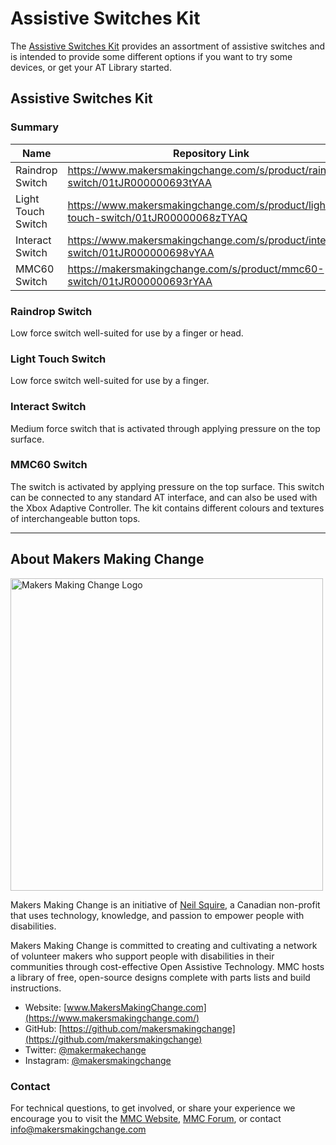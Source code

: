 # Assistive Switches Kit
<!--- 
SUMMARY
 --->

The [Assistive Switches Kit](https://www.makersmakingchange.com/s/product/assistive-switches-kit/01tJR0000006998YAA) provides an assortment of assistive switches and is intended to provide some different options if you want to try some devices, or get your AT Library started.

## Assistive Switches Kit
### Summary

| Name                 | Repository Link |
|----------------------|-----------------|
| Raindrop Switch                | https://www.makersmakingchange.com/s/product/raindrop-switch/01tJR000000693tYAA |  
| Light Touch Switch              |  https://www.makersmakingchange.com/s/product/light-touch-switch/01tJR00000068zTYAQ
| Interact Switch             | https://www.makersmakingchange.com/s/product/interact-switch/01tJR000000698vYAA
| MMC60 Switch     | https://makersmakingchange.com/s/product/mmc60-switch/01tJR000000693rYAA

### Raindrop Switch
Low force switch well-suited for use by a finger or head.

### Light Touch Switch
Low force switch well-suited for use by a finger.

### Interact Switch
Medium force switch that is activated through applying pressure on the top surface.

### MMC60 Switch
The switch is activated by applying pressure on the top surface. This switch can be connected to any standard AT interface, and can also be used with the Xbox Adaptive Controller. The kit contains different colours and textures of interchangeable button tops.


---

## About Makers Making Change
<img src="https://www.makersmakingchange.com/wp-content/uploads/logo/mmc_logo.svg" width="500" alt="Makers Making Change Logo">

Makers Making Change is an initiative of [Neil Squire](https://www.neilsquire.ca/), a Canadian non-profit that uses technology, knowledge, and passion to empower people with disabilities.

Makers Making Change is committed to creating and cultivating a network of volunteer makers who support people with disabilities in their communities through cost-effective Open Assistive Technology. MMC hosts a library of free, open-source designs complete with parts lists and build instructions.

 - Website: [www.MakersMakingChange.com](https://www.makersmakingchange.com/)
 - GitHub: [https://github.com/makersmakingchange](https://github.com/makersmakingchange)
 - Twitter: [@makermakechange](https://twitter.com/makermakechange)
 - Instagram: [@makersmakingchange](https://www.instagram.com/makersmakingchange)


### Contact

For technical questions, to get involved, or share your experience we encourage you to visit the [MMC Website](https://www.makersmakingchange.com/), [MMC Forum](https://makersmakingchange.com/forum), or contact info@makersmakingchange.com
